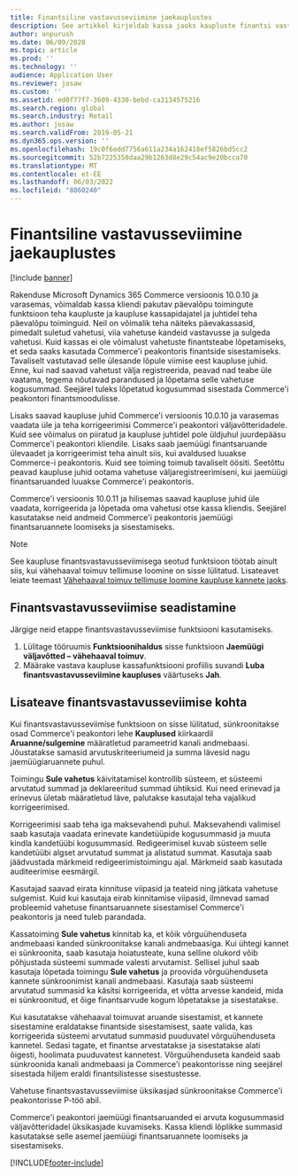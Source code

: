 ```yaml
---
title: Finantsiline vastavusseviimine jaekauplustes
description: See artikkel kirjeldab kassa jaoks kaupluste finantsi vastavusseviimist Microsoft Dynamics 365 Commerce.
author: anpurush
ms.date: 06/09/2020
ms.topic: article
ms.prod: ''
ms.technology: ''
audience: Application User
ms.reviewer: josaw
ms.custom: ''
ms.assetid: ed0f77f7-3609-4330-bebd-ca3134575216
ms.search.region: global
ms.search.industry: Retail
ms.author: josaw
ms.search.validFrom: 2019-05-21
ms.dyn365.ops.version: ''
ms.openlocfilehash: 19c0f6edd7756a611a234a162418ef5826bd5cc2
ms.sourcegitcommit: 52b7225350daa29b1263d8e29c54ac9e20bcca70
ms.translationtype: MT
ms.contentlocale: et-EE
ms.lasthandoff: 06/03/2022
ms.locfileid: "8860240"
---
```

# <a name="financial-reconciliation-in-retail-stores"></a>Finantsiline vastavusseviimine jaekauplustes

[!include [banner](includes/banner.md)]

Rakenduse Microsoft Dynamics 365 Commerce versioonis 10.0.10 ja varasemas, võimaldab kassa kliendi pakutav päevalõpu toimingute funktsioon teha kaupluste ja kaupluse kassapidajatel ja juhtidel teha päevalõpu toiminguid. Neil on võimalik teha näiteks päevakassasid, pimedalt suletud vahetusi, viia vahetuse kandeid vastavusse ja sulgeda vahetusi. Kuid kassas ei ole võimalust vahetuste finantsteabe lõpetamiseks, et seda saaks kasutada Commerce'i peakontoris finantside sisestamiseks. Tavaliselt vastutavad selle ülesande lõpule viimise eest kaupluse juhid. Enne, kui nad saavad vahetust välja registreerida, peavad nad teabe üle vaatama, tegema nõutavad parandused ja lõpetama selle vahetuse kogusummad. Seejärel tuleks lõpetatud kogusummad sisestada Commerce'i peakontori finantsmoodulisse.

Lisaks saavad kaupluse juhid Commerce'i versioonis 10.0.10 ja varasemas vaadata üle ja teha korrigeerimisi Commerce'i peakontori väljavõtteridadele. Kuid see võimalus on piiratud ja kaupluse juhtidel pole üldjuhul juurdepääsu Commerce'i peakontori kliendile. Lisaks saab jaemüügi finantsaruande ülevaadet ja korrigeerimist teha ainult siis, kui avaldused luuakse Commerce-i peakontoris. Kuid see toiming toimub tavaliselt öösiti. Seetõttu peavad kaupluse juhid ootama vahetuse väljaregistreerimiseni, kui jaemüügi finantsaruanded luuakse Commerce'i peakontoris.

Commerce'i versioonis 10.0.11 ja hilisemas saavad kaupluse juhid üle vaadata, korrigeerida ja lõpetada oma vahetusi otse kassa kliendis. Seejärel kasutatakse neid andmeid Commerce'i peakontoris jaemüügi finantsaruannete loomiseks ja sisestamiseks.

> [!NOTE]
> See kaupluse finantsvastavusseviimisega seotud funktsioon töötab ainult siis, kui vähehaaval toimuv tellimuse loomine on sisse lülitatud. Lisateavet leiate teemast [Vähehaaval toimuv tellimuse loomine kaupluse kannete jaoks](trickle-feed.md).

## <a name="set-up-financial-reconciliation"></a>Finantsvastavusseviimise seadistamine

Järgige neid etappe finantsvastavusseviimise funktsiooni kasutamiseks.

1. Lülitage tööruumis **Funktsioonihaldus** sisse funktsioon **Jaemüügi väljavõtted – vähehaaval toimuv**.
1. Määrake vastava kaupluse kassafunktsiooni profiilis suvandi **Luba finantsvastavusseviimine kaupluses** väärtuseks **Jah**.

## <a name="more-information-about-financial-reconciliation"></a>Lisateave finantsvastavusseviimise kohta

Kui finantsvastavusseviimise funktsioon on sisse lülitatud, sünkroonitakse osad Commerce'i peakontori lehe **Kauplused** kiirkaardil **Aruanne/sulgemine** määratletud parameetrid kanali andmebaasi. Jõustatakse samasid arvutuskriteeriumeid ja summa lävesid nagu jaemüügiaruannete puhul.

Toimingu **Sule vahetus** käivitatamisel kontrollib süsteem, et süsteemi arvutatud summad ja deklareeritud summad ühtiksid. Kui need erinevad ja erinevus ületab määratletud läve, palutakse kasutajal teha vajalikud korrigeerimised.

Korrigeerimisi saab teha iga maksevahendi puhul. Maksevahendi valimisel saab kasutaja vaadata erinevate kandetüüpide kogusummasid ja muuta kindla kandetüübi kogusummasid. Redigeerimisel kuvab süsteem selle kandetüübi algset arvutatud summat ja alistatud summat. Kasutaja saab jäädvustada märkmeid redigeerimistoimingu ajal. Märkmeid saab kasutada auditeerimise eesmärgil.

Kasutajad saavad eirata kinnituse viipasid ja teateid ning jätkata vahetuse sulgemist. Kuid kui kasutaja eirab kinnitamise viipasid, ilmnevad samad probleemid vahetuse finantsaruannete sisestamisel Commerce'i peakontoris ja need tuleb parandada.

Kassatoiming **Sule vahetus** kinnitab ka, et kõik võrguühenduseta andmebaasi kanded sünkroonitakse kanali andmebaasiga. Kui ühtegi kannet ei sünkroonita, saab kasutaja hoiatusteate, kuna selline olukord võib põhjustada süsteemi summade valesti arvutamist. Sellisel juhul saab kasutaja lõpetada toimingu **Sule vahetus** ja proovida võrguühenduseta kannete sünkroonimist kanali andmebaasi. Kasutaja saab süsteemi arvutatud summasid ka käsitsi korrigeerida, et võtta arvesse kandeid, mida ei sünkroonitud, et õige finantsarvude kogum lõpetatakse ja sisestatakse. 

Kui kasutatakse vähehaaval toimuvat aruande sisestamist, et kannete sisestamine eraldatakse finantside sisestamisest, saate valida, kas korrigeerida süsteemi arvutatud summasid puuduvatel võrguühenduseta kannetel. Sedasi tagate, et finantse arvestatakse ja sisestatakse alati õigesti, hoolimata puuduvatest kannetest. Võrguühenduseta kandeid saab sünkroonida kanali andmebaasi ja Commerce'i peakontorisse ning seejärel sisestada hiljem eraldi finantsilistesse sisestustesse.

Vahetuse finantsvastavusseviimise üksikasjad sünkroonitakse Commerce'i peakontorisse P-töö abil.

Commerce'i peakontori jaemüügi finantsaruanded ei arvuta kogusummasid väljavõtteridadel üksikasjade kuvamiseks. Kassa kliendi lõplikke summasid kasutatakse selle asemel jaemüügi finantsaruannete loomiseks ja sisestamiseks.


[!INCLUDE[footer-include](../includes/footer-banner.md)]